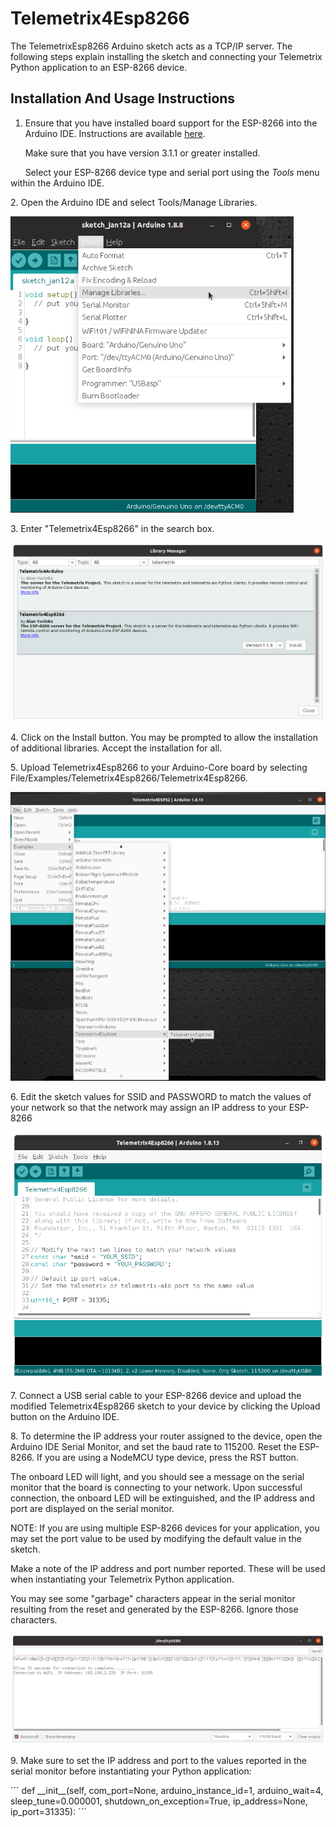 # Telemetrix4Esp8266
The TelemetrixEsp8266 Arduino sketch acts as a TCP/IP server. The following steps explain
installing the sketch and connecting your Telemetrix Python application to an 
ESP-8266 device.

## Installation And Usage Instructions

1. Ensure that you have installed board support for the ESP-8266 into the
Arduino IDE. Instructions
are available [here](https://github.com/esp8266/Arduino#installing-with-boards-manager).

&nbsp;&nbsp;&nbsp;&nbsp;&nbsp;&nbsp;Make sure that you have version 3.1.1 or greater 
installed.

&nbsp;&nbsp;&nbsp;&nbsp;&nbsp;&nbsp;Select your ESP-8266 device type and serial port using the _Tools_ menu within the 
Arduino IDE.


<p>2. Open the Arduino IDE and select Tools/Manage Libraries.</p>

![](./images/manage_libraries.png)


<p>3. Enter "Telemetrix4Esp8266" in the search box.</p>

![](./images/telemetrix4esp8266.png)

<p>4. Click on the Install button. You may be prompted to allow the installation
of additional libraries. Accept the installation for all.</p>

<p>5. Upload Telemetrix4Esp8266 to your Arduino-Core board by selecting 
File/Examples/Telemetrix4Esp8266/Telemetrix4Esp8266.
</p>

![](./images/install_t4e.png)

<p>6. Edit the sketch values for SSID and PASSWORD to match the values
of your network so that the network may assign an IP address to your ESP-8266</p>

![](./images/esp8266_network.png)


<p>7. Connect a USB serial cable to your ESP-8266 device and upload the modified 
Telemetrix4Esp8266 sketch to your device by clicking the
Upload button on the Arduino IDE.
</p>

<p>8. To determine the IP address your router assigned to the device,
open the Arduino IDE Serial Monitor, and set the baud rate to 115200. 
Reset the ESP-8266. If you are using a NodeMCU type device, press the RST button.

The onboard LED will light, and you should see a message on the serial monitor that the 
board is
connecting to your network. Upon successful connection, the onboard LED will be extinguished,
and the IP address and port are displayed on the serial monitor.</p>

<p>NOTE: If you are using multiple ESP-8266 devices for your application, you may set the port value
to be used by modifying the default value in the sketch. 

Make a note of the IP address and port number reported. These will be used when instantiating your Telemetrix Python
application.


You may see some "garbage" characters appear in the serial
monitor resulting from the reset and generated by the ESP-8266. Ignore those characters.

![](./images/esp_8266_connect.png)

</p>

<p>9. Make sure to set the IP address and port to the values reported in
the serial monitor before instantiating your Python application:</p>
```
 def __init__(self, com_port=None, arduino_instance_id=1,
                 arduino_wait=4, sleep_tune=0.000001,
                 shutdown_on_exception=True,
                 ip_address=None, ip_port=31335):
```

